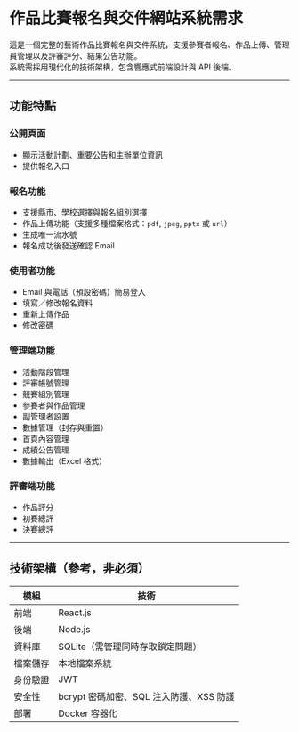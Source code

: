 # 作品比賽報名與交件網站系統需求

這是一個完整的藝術作品比賽報名與交件系統，支援參賽者報名、作品上傳、管理員管理以及評審評分、結果公告功能。  
系統需採用現代化的技術架構，包含響應式前端設計與 API 後端。

---

## 功能特點

### 公開頁面
- 顯示活動計劃、重要公告和主辦單位資訊  
- 提供報名入口  

### 報名功能
- 支援縣市、學校選擇與報名組別選擇  
- 作品上傳功能（支援多種檔案格式：`pdf`, `jpeg`, `pptx` 或 `url`）  
- 生成唯一流水號  
- 報名成功後發送確認 Email  

### 使用者功能
- Email 與電話（預設密碼）簡易登入  
- 填寫／修改報名資料  
- 重新上傳作品  
- 修改密碼  

### 管理端功能
- 活動階段管理  
- 評審帳號管理  
- 競賽組別管理  
- 參賽者與作品管理  
- 副管理者設置  
- 數據管理（封存與重置）  
- 首頁內容管理  
- 成績公告管理  
- 數據輸出（Excel 格式）  

### 評審端功能
- 作品評分  
- 初賽總評  
- 決賽總評  

---

## 技術架構（參考，非必須）

| 模組 | 技術 |
|------|------|
| 前端 | React.js |
| 後端 | Node.js |
| 資料庫 | SQLite（需管理同時存取鎖定問題） |
| 檔案儲存 | 本地檔案系統 |
| 身份驗證 | JWT |
| 安全性 | bcrypt 密碼加密、SQL 注入防護、XSS 防護 |
| 部署 | Docker 容器化 |
